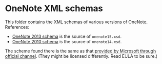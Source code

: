# OneNote XML schemas

This folder contains the XML schemas of various versions of OneNote. References:

- [OneNote 2013 schema](https://docs.microsoft.com/en-us/archive/blogs/descapa/onenote-2013-com-api-xml-schema-onenote-2013-xsd) is the source of `onenote15.xsd`.
- [OneNote 2010 schema](https://docs.microsoft.com/en-us/archive/blogs/descapa/onenote-2010-xml-schema) is the source of `onenote14.xsd`.

The scheme found there is the same as that [provided by Microsoft through official channel](https://www.microsoft.com/en-us/download/details.aspx?id=27396). (They might be licensed differently. Read EULA to be sure.)
